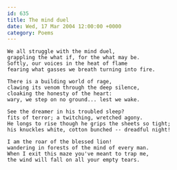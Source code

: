 ```yaml
---
id: 635
title: The mind duel
date: Wed, 17 Mar 2004 12:00:00 +0000
category: Poems
---
```


    We all struggle with the mind duel,  
    grappling the what if, for the what may be.  
    Softly, our voices in the heat of flame  
    fearing what gasses we breath turning into fire.

    There is a building world of rage,  
    clawing its venom through the deep silence,  
    cloaking the honesty of the heart:  
    wary, we step on no ground... lest we wake.

    See the dreamer in his troubled sleep?  
    fits of terror; a twitching, wretched agony.  
    He longs to rise though he grips the sheets so tight;  
    his knuckles white, cotton bunched -- dreadful night!

    I am the roar of the blessed lion!  
    wandering in forests of the mind of every man.  
    When I exit this maze you've meant to trap me,  
    the wind will fall on all your empty tears.


